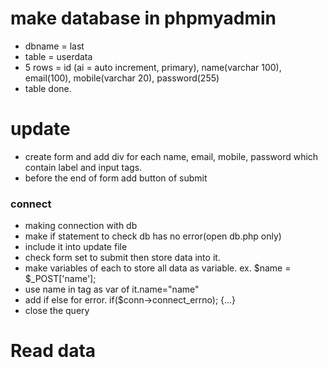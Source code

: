 # make database in phpmyadmin
- dbname = last
- table = userdata
- 5 rows = id (ai = auto increment, primary), name(varchar 100), email(100), mobile(varchar 20), password(255)
- table done.

# update
- create form and add div for each name, email, mobile, password which contain label and input tags.
- before the end of form add button of submit
### connect
- making connection with db
- make if statement to check db has no error(open db.php only)
- include it into update file
- check form set to submit then store data into it.
- make variables of each to store all data as variable. ex. $name = $_POST['name']; 
- use name in tag as var of it.name="name"
- add if else for error. if($conn->connect_errno); {...}
- close the query

# Read data  